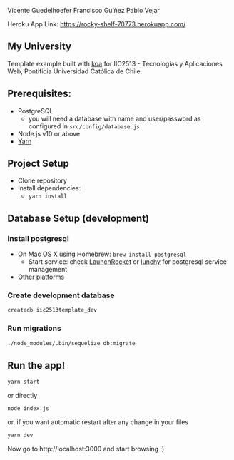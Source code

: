 
Vicente Guedelhoefer
Francisco Guíñez
Pablo Vejar


Heroku App Link: https://rocky-shelf-70773.herokuapp.com/


## My University

Template example built with [koa](http://koajs.com/) for IIC2513 - Tecnologías y Aplicaciones Web, Pontificia Universidad Católica de Chile.


## Prerequisites:
* PostgreSQL
  * you will need a database with name and user/password as configured in `src/config/database.js`
* Node.js v10 or above
* [Yarn](https://yarnpkg.com)

## Project Setup

* Clone repository
* Install dependencies:
  * `yarn install`

## Database Setup (development)

### Install postgresql
* On Mac OS X using Homebrew: `brew install postgresql`
  * Start service: check [LaunchRocket](https://github.com/jimbojsb/launchrocket) or [lunchy](https://www.moncefbelyamani.com/how-to-install-postgresql-on-a-mac-with-homebrew-and-lunchy/) for postgresql service management
* [Other platforms](https://www.postgresql.org/download/)

### Create development database

```sh
createdb iic2513template_dev
```

### Run migrations
```sh
./node_modules/.bin/sequelize db:migrate
```

## Run the app!

```sh
yarn start
```

or directly

```sh
node index.js
```

or, if you want automatic restart after any change in your files

```sh
yarn dev
```

Now go to http://localhost:3000 and start browsing :)
